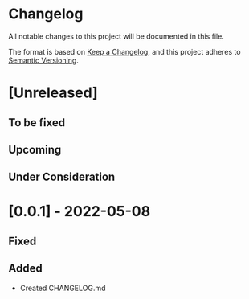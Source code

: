 Changelog
=========

All notable changes to this project will be documented in this file.

The format is based on [Keep a Changelog](https:/keepachangelog.com/en/1.0.0),
and this project adheres to [Semantic Versioning](https://semver.org/spec/v2.0.0.html).

[Unreleased]
============

To be fixed
-----------

Upcoming
--------

Under Consideration
-------------------

[0.0.1] - 2022-05-08
====================

Fixed
-----

Added
-----

 - Created CHANGELOG.md